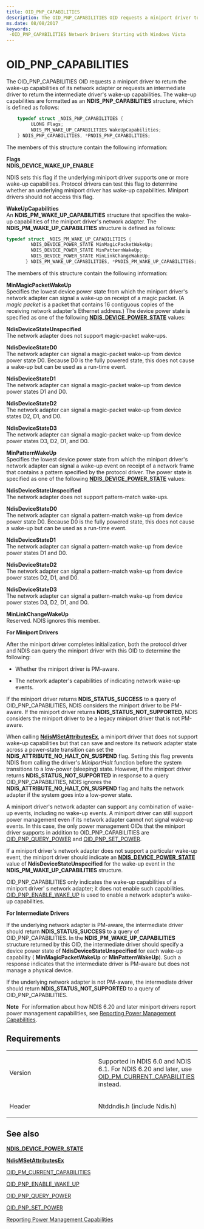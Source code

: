 ```yaml
---
title: OID_PNP_CAPABILITIES
description: The OID_PNP_CAPABILITIES OID requests a miniport driver to return the wake-up capabilities of its network adapter or requests an intermediate driver to return the intermediate driver's wake-up capabilities.
ms.date: 08/08/2017
keywords: 
 -OID_PNP_CAPABILITIES Network Drivers Starting with Windows Vista
---
```


# OID\_PNP\_CAPABILITIES


The OID\_PNP\_CAPABILITIES OID requests a miniport driver to return the wake-up capabilities of its network adapter or requests an intermediate driver to return the intermediate driver's wake-up capabilities. The wake-up capabilities are formatted as an **NDIS\_PNP\_CAPABILITIES** structure, which is defined as follows:

```C++
    typedef struct _NDIS_PNP_CAPABILITIES {
         ULONG Flags;
         NDIS_PM_WAKE_UP_CAPABILITIES WakeUpCapabilities;
    } NDIS_PNP_CAPABILITIES, *PNDIS_PNP_CAPABILITIES;  
```




The members of this structure contain the following information:

<a href="" id="flags"></a>**Flags**  
**NDIS\_DEVICE\_WAKE\_UP\_ENABLE**

NDIS sets this flag if the underlying miniport driver supports one or more wake-up capabilities. Protocol drivers can test this flag to determine whether an underlying miniport driver has wake-up capabilities. Miniport drivers should not access this flag.

<a href="" id="wakeupcapabilities"></a>**WakeUpCapabilities**  
An **NDIS\_PM\_WAKE\_UP\_CAPABILITIES** structure that specifies the wake-up capabilities of the miniport driver's network adapter. The **NDIS\_PM\_WAKE\_UP\_CAPABILITIES** structure is defined as follows:

```C++
typedef struct _NDIS_PM_WAKE_UP_CAPABILITIES {
         NDIS_DEVICE_POWER_STATE MinMagicPacketWakeUp;
         NDIS_DEVICE_POWER_STATE MinPatternWakeUp;
         NDIS_DEVICE_POWER_STATE MinLinkChangeWakeUp;
       } NDIS_PM_WAKE_UP_CAPABILITIES, *PNDIS_PM_WAKE_UP_CAPABILITIES;
```

The members of this structure contain the following information:

<a href="" id="minmagicpacketwakeup"></a>**MinMagicPacketWakeUp**  
Specifies the lowest device power state from which the miniport driver's network adapter can signal a wake-up on receipt of a magic packet. (A *magic packet* is a packet that contains 16 contiguous copies of the receiving network adapter's Ethernet address.) The device power state is specified as one of the following [**NDIS\_DEVICE\_POWER\_STATE**](/windows-hardware/drivers/ddi/ntddndis/ne-ntddndis-_ndis_device_power_state) values:

<a href="" id="ndisdevicestateunspecified"></a>**NdisDeviceStateUnspecified**  
The network adapter does not support magic-packet wake-ups.

<a href="" id="ndisdevicestated0"></a>**NdisDeviceStateD0**  
The network adapter can signal a magic-packet wake-up from device power state D0. Because D0 is the fully powered state, this does not cause a wake-up but can be used as a run-time event.

<a href="" id="ndisdevicestated1"></a>**NdisDeviceStateD1**  
The network adapter can signal a magic-packet wake-up from device power states D1 and D0.

<a href="" id="ndisdevicestated2"></a>**NdisDeviceStateD2**  
The network adapter can signal a magic-packet wake-up from device states D2, D1, and D0.

<a href="" id="ndisdevicestated3"></a>**NdisDeviceStateD3**  
The network adapter can signal a magic-packet wake-up from device power states D3, D2, D1, and D0.

<a href="" id="minpatternwakeup"></a>**MinPatternWakeUp**  
Specifies the lowest device power state from which the miniport driver's network adapter can signal a wake-up event on receipt of a network frame that contains a pattern specified by the protocol driver. The power state is specified as one of the following [**NDIS\_DEVICE\_POWER\_STATE**](/windows-hardware/drivers/ddi/ntddndis/ne-ntddndis-_ndis_device_power_state) values:

<a href="" id="ndisdevicestateunspecified"></a>**NdisDeviceStateUnspecified**  
The network adapter does not support pattern-match wake-ups.

<a href="" id="ndisdevicestated0"></a>**NdisDeviceStateD0**  
The network adapter can signal a pattern-match wake-up from device power state D0. Because D0 is the fully powered state, this does not cause a wake-up but can be used as a run-time event.

<a href="" id="ndisdevicestated1"></a>**NdisDeviceStateD1**  
The network adapter can signal a pattern-match wake-up from device power states D1 and D0.

<a href="" id="ndisdevicestated2"></a>**NdisDeviceStateD2**  
The network adapter can signal a pattern-match wake-up from device power states D2, D1, and D0.

<a href="" id="ndisdevicestated3"></a>**NdisDeviceStateD3**  
The network adapter can signal a pattern-match wake-up from device power states D3, D2, D1, and D0.

<a href="" id="minlinkchangewakeup"></a>**MinLinkChangeWakeUp**  
Reserved. NDIS ignores this member.

**For Miniport Drivers**

After the miniport driver completes initialization, both the protocol driver and NDIS can query the miniport driver with this OID to determine the following:

-   Whether the miniport driver is PM-aware.

-   The network adapter's capabilities of indicating network wake-up events.

If the miniport driver returns **NDIS\_STATUS\_SUCCESS** to a query of OID\_PNP\_CAPABILITIES, NDIS considers the miniport driver to be PM-aware. If the miniport driver returns **NDIS\_STATUS\_NOT\_SUPPORTED**, NDIS considers the miniport driver to be a legacy miniport driver that is not PM-aware.

When calling [**NdisMSetAttributesEx**](/windows-hardware/drivers/ddi/ndis/nf-ndis-ndismsetattributesex), a miniport driver that does not support wake-up capabilities but that can save and restore its network adapter state across a power-state transition can set the **NDIS\_ATTRIBUTE\_NO\_HALT\_ON\_SUSPEND** flag. Setting this flag prevents NDIS from calling the driver's *MiniportHalt* function before the system transitions to a low-power (sleeping) state. However, if the miniport driver returns **NDIS\_STATUS\_NOT\_SUPPORTED** in response to a query OID\_PNP\_CAPABILITIES, NDIS ignores the **NDIS\_ATTRIBUTE\_NO\_HALT\_ON\_SUSPEND** flag and halts the network adapter if the system goes into a low-power state.

A miniport driver's network adapter can support any combination of wake-up events, including no wake-up events. A miniport driver can still support power management even if its network adapter cannot not signal wake-up events. In this case, the only power management OIDs that the miniport driver supports in addition to OID\_PNP\_CAPABILITIES are [OID\_PNP\_QUERY\_POWER](oid-pnp-query-power.md) and [OID\_PNP\_SET\_POWER](oid-pnp-set-power.md).

If a miniport driver's network adapter does not support a particular wake-up event, the miniport driver should indicate an [**NDIS\_DEVICE\_POWER\_STATE**](/windows-hardware/drivers/ddi/ntddndis/ne-ntddndis-_ndis_device_power_state) value of **NdisDeviceStateUnspecified** for the wake-up event in the **NDIS\_PM\_WAKE\_UP\_CAPABILITIES** structure.

OID\_PNP\_CAPABILITIES only indicates the wake-up capabilities of a miniport driver' s network adapter; it does not enable such capabilities. [OID\_PNP\_ENABLE\_WAKE\_UP](oid-pnp-enable-wake-up.md) is used to enable a network adapter's wake-up capabilities.

**For Intermediate Drivers**

If the underlying network adapter is PM-aware, the intermediate driver should return **NDIS\_STATUS\_SUCCESS** to a query of OID\_PNP\_CAPABILITIES. In the **NDIS\_PM\_WAKE\_UP\_CAPABILITIES** structure returned by this OID, the intermediate driver should specify a device power state of **NdisDeviceStateUnspecified** for each wake-up capability ( **MinMagicPacketWakeUp** or **MinPatternWakeUp**). Such a response indicates that the intermediate driver is PM-aware but does not manage a physical device.

If the underlying network adapter is not PM-aware, the intermediate driver should return **NDIS\_STATUS\_NOT\_SUPPORTED** to a query of OID\_PNP\_CAPABILITIES.

**Note**  For information about how NDIS 6.20 and later miniport drivers report power management capabilities, see [Reporting Power Management Capabilities](./reporting-power-management-capabilities.md).

 

## Requirements

<table>
<colgroup>
<col width="50%" />
<col width="50%" />
</colgroup>
<tbody>
<tr class="odd">
<td><p>Version</p></td>
<td><p>Supported in NDIS 6.0 and NDIS 6.1. For NDIS 6.20 and later, use <a href="oid-pm-current-capabilities.md" data-raw-source="[OID_PM_CURRENT_CAPABILITIES](oid-pm-current-capabilities.md)">OID_PM_CURRENT_CAPABILITIES</a> instead.</p></td>
</tr>
<tr class="even">
<td><p>Header</p></td>
<td>Ntddndis.h (include Ndis.h)</td>
</tr>
</tbody>
</table>

## See also


[**NDIS\_DEVICE\_POWER\_STATE**](/windows-hardware/drivers/ddi/ntddndis/ne-ntddndis-_ndis_device_power_state)

[**NdisMSetAttributesEx**](/windows-hardware/drivers/ddi/ndis/nf-ndis-ndismsetattributesex)

[OID\_PM\_CURRENT\_CAPABILITIES](oid-pm-current-capabilities.md)

[OID\_PNP\_ENABLE\_WAKE\_UP](oid-pnp-enable-wake-up.md)

[OID\_PNP\_QUERY\_POWER](oid-pnp-query-power.md)

[OID\_PNP\_SET\_POWER](oid-pnp-set-power.md)

[Reporting Power Management Capabilities](./reporting-power-management-capabilities.md)

 

